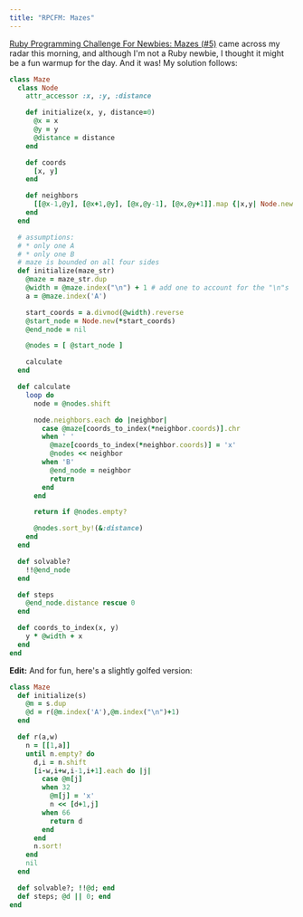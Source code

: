 ```yaml
---
title: "RPCFM: Mazes"
---
```


[Ruby Programming Challenge For Newbies: Mazes (#5)](http://rubylearning.com/blog/2009/12/27/rpcfn-mazes-5/) came across my radar this morning, and although I'm not a Ruby newbie, I thought it might be a fun warmup for the day. And it was! My solution follows:

```ruby
class Maze
  class Node
    attr_accessor :x, :y, :distance

    def initialize(x, y, distance=0)
      @x = x
      @y = y
      @distance = distance
    end

    def coords
      [x, y]
    end

    def neighbors
      [[@x-1,@y], [@x+1,@y], [@x,@y-1], [@x,@y+1]].map {|x,y| Node.new(x, y, @distance+1) }
    end
  end

  # assumptions:
  # * only one A
  # * only one B
  # maze is bounded on all four sides
  def initialize(maze_str)
    @maze = maze_str.dup
    @width = @maze.index("\n") + 1 # add one to account for the "\n"s
    a = @maze.index('A')

    start_coords = a.divmod(@width).reverse
    @start_node = Node.new(*start_coords)
    @end_node = nil

    @nodes = [ @start_node ]

    calculate
  end

  def calculate
    loop do
      node = @nodes.shift

      node.neighbors.each do |neighbor|
        case @maze[coords_to_index(*neighbor.coords)].chr
        when ' '
          @maze[coords_to_index(*neighbor.coords)] = 'x'
          @nodes << neighbor
        when 'B'
          @end_node = neighbor
          return
        end
      end

      return if @nodes.empty?

      @nodes.sort_by!(&:distance)
    end
  end

  def solvable?
    !!@end_node
  end

  def steps
    @end_node.distance rescue 0
  end

  def coords_to_index(x, y)
    y * @width + x
  end
end
```

**Edit:** And for fun, here's a slightly golfed version:

```ruby
class Maze
  def initialize(s)
    @m = s.dup
    @d = r(@m.index('A'),@m.index("\n")+1)
  end

  def r(a,w)
    n = [[1,a]]
    until n.empty? do
      d,i = n.shift
      [i-w,i+w,i-1,i+1].each do |j|
        case @m[j]
        when 32
          @m[j] = 'x'
          n << [d+1,j]
        when 66
          return d
        end
      end
      n.sort!
    end
    nil
  end

  def solvable?; !!@d; end
  def steps; @d || 0; end
end
```
